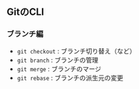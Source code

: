 ## GitのCLI

### ブランチ編

* `git checkout` : ブランチ切り替え（など）
* `git branch` : ブランチの管理
* `git merge` : ブランチのマージ
* `git rebase` : ブランチの派生元の変更
